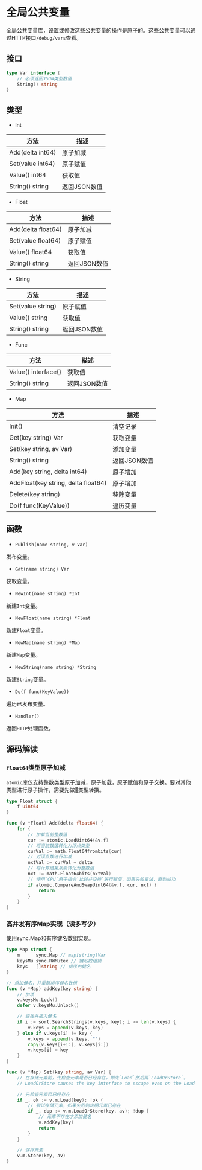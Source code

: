 # 全局公共变量

全局公共变量库，设置或修改这些公共变量的操作是原子的。这些公共变量可以通过HTTP接口`/debug/vars`查看。

## 接口

```go
type Var interface {
    // 必须返回JSON类型数值
    String() string
}
```

## 类型

- Int

|方法|描述|
|---|---|
|Add(delta int64)|原子加减|
|Set(value int64)|原子赋值|
|Value() int64|获取值|
|String() string|返回JSON数值|

- Float

|方法|描述|
|---|---|
|Add(delta float64)|原子加减|
|Set(value float64)|原子赋值|
|Value() float64|获取值|
|String() string|返回JSON数值|

- String

|方法|描述|
|---|---|
|Set(value string)|原子赋值|
|Value() string|获取值|
|String() string|返回JSON数值|

- Func

|方法|描述|
|---|---|
|Value() interface{}|获取值|
|String() string|返回JSON数值|

- Map

|方法|描述|
|---|---|
|Init()|清空记录|
|Get(key string) Var|获取变量|
|Set(key string, av Var)|添加变量|
|String() string|返回JSON数值|
|Add(key string, delta int64)|原子增加|
|AddFloat(key string, delta float64)|原子增加|
|Delete(key string)|移除变量|
|Do(f func(KeyValue))|遍历变量|


## 函数

- `Publish(name string, v Var)`

发布变量。

- `Get(name string) Var`

获取变量。

- `NewInt(name string) *Int`

新建`Int`变量。

- `NewFloat(name string) *Float`

新建`Float`变量。

- `NewMap(name string) *Map`

新建`Map`变量。

- `NewString(name string) *String`

新建`String`变量。

- `Do(f func(KeyValue))`

遍历已发布变量。

- `Handler()`

返回`HTTP`处理函数。

## 源码解读

### `float64`类型原子加减

`atomic`库仅支持整数类型原子加减，原子加载，原子赋值和原子交换。要对其他类型进行原子操作，需要先做📨类型转换。

```go
type Float struct {
    f uint64
}

func (v *Float) Add(delta float64) {
    for {
        // 加载当前整数值
        cur := atomic.LoadUint64(&v.f)
        // 将当前数值转化为浮点类型
        curVal := math.Float64frombits(cur)
        // 对浮点数进行加减
        nxtVal := curVal + delta
        // 将计算结果从新转化为整数值
        nxt := math.Float64bits(nxtVal)
        // 使用`CPU`原子指令`比较并交换`进行赋值，如果失败重试，直到成功
        if atomic.CompareAndSwapUint64(&v.f, cur, nxt) {
            return
        }
    }
}
```

### 高并发有序Map实现（读多写少）

使用sync.Map和有序健名数组实现。

```go
type Map struct {
    m      sync.Map // map[string]Var
    keysMu sync.RWMutex // 键名数组锁
    keys   []string // 排序的健名
}

// 添加健名，并重新排序健名数组
func (v *Map) addKey(key string) {
    // 加琐
    v.keysMu.Lock()
    defer v.keysMu.Unlock()

    // 查找并插入健名
    if i := sort.SearchStrings(v.keys, key); i >= len(v.keys) {
        v.keys = append(v.keys, key)
    } else if v.keys[i] != key {
        v.keys = append(v.keys, "")
        copy(v.keys[i+1:], v.keys[i:])
        v.keys[i] = key
    }
}

func (v *Map) Set(key string, av Var) {
    // 在存储元素前，先检查元素是否已经存在，即先`Load`然后再`LoadOrStore`。
    // LoadOrStore causes the key interface to escape even on the Load path.（TODO: 翻译）

    // 先检查元素否已经存在
    if _, ok := v.m.Load(key); !ok {
        // 尝试存储元素，如果失败则说明元素已存在
        if _, dup := v.m.LoadOrStore(key, av); !dup {
            // 元素不存在才添加健名
            v.addKey(key)
            return
        }
    }

    // 保存元素
    v.m.Store(key, av)
}
```